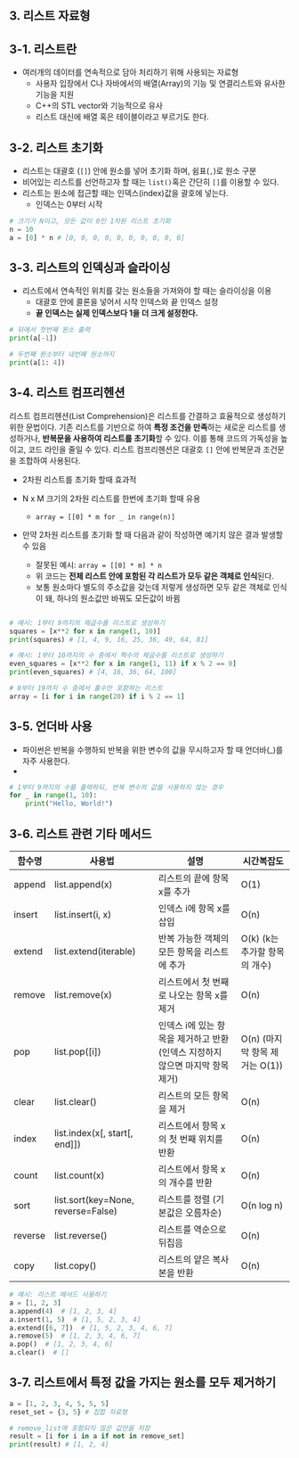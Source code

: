 ## 3. 리스트 자료형

## 3-1. 리스트란

- 여러개의 데이터를 연속적으로 담아 처리하기 위해 사용되는 자료형
    - 사용자 입장에서 C나 자바에서의 배열(Array)의 기능 및 연결리스트와 유사한 기능을 지원
    - C++의 STL vector와 기능적으로 유사
    - 리스트 대신에 배열 혹은 테이블이라고 부르기도 한다.

## 3-2. 리스트 초기화

- 리스트는 대괄호 (`[]`) 안에 원소를 넣어 초기화 하며, 쉼표(`,`)로 원소 구분
- 비어있는 리스트를 선언하고자 할 때는 `list()`혹은 간단히 `[]`를 이용할 수 있다.
- 리스트는 원소에 접근할 때는 인덱스(index)값을 괄호에 넣는다.
    - 인덱스는 0부터 시작

```python
# 크기가 N이고, 모든 값이 0인 1차원 리스트 초기화
n = 10
a = [0] * n # [0, 0, 0, 0, 0, 0, 0, 0, 0, 0]
```

## 3-3. 리스트의 인덱싱과 슬라이싱

- 리스트에서 연속적인 위치를 갖는 원소들을 가져와야 할 때는 슬라이싱을 이용
    - 대괄호 안에 콜론을 넣어서 시작 인덱스와 끝 인덱스 설정
    - **끝 인덱스는 실제 인덱스보다 1을 더 크게 설정한다.**

```python
# 뒤에서 첫번째 원소 출력
print(a[-1]) 

# 두번째 원소부터 네번째 원소까지 
print(a[1: 4])
```

## 3-4. 리스트 컴프리헨션

리스트 컴프리헨션(List Comprehension)은 리스트를 간결하고 효율적으로 생성하기 위한 문법이다. 기존 리스트를 기반으로 하여 **특정 조건을 만족**하는 새로운 리스트를 생성하거나, **반복문을 사용하여 리스트를 초기화**할 수 있다. 이를 통해 코드의 가독성을 높이고, 코드 라인을 줄일 수 있다. 리스트 컴프리헨션은 대괄호 `[]` 안에 반복문과 조건문을 조합하여 사용된다.

- 2차원 리스트를 초기화 할때 효과적
- N x M 크기의 2차원 리스트를 한번에 초기화 할때 유용
    - `array = [[0] * m for _ in range(n)]`
- 만약 2차원 리스트를 초기화 할 때 다음과 같이 작성하면 예기치 않은 결과 발생할 수 있음
    - 잘못된 예시: `array = [[0] * m] * n`
    - 위 코드는 **전체 리스트 안에 포함된 각 리스트가 모두 같은 객체로 인식**된다.
    - 보통 원소마다 별도의 주소값을 갖는데 저렇게 생성하면 모두 같은 객체로 인식이 돼, 하나의 원소값만 바꿔도 모든값이 바뀜
    
    ```python
    
    ```
    

```python
# 예시: 1부터 9까지의 제곱수를 리스트로 생성하기
squares = [x**2 for x in range(1, 10)]
print(squares) # [1, 4, 9, 16, 25, 36, 49, 64, 81]
```

```python
# 예시: 1부터 10까지의 수 중에서 짝수의 제곱수를 리스트로 생성하기
even_squares = [x**2 for x in range(1, 11) if x % 2 == 0]
print(even_squares) # [4, 16, 36, 64, 100]

# 0부터 19까지 수 중에서 홀수만 포함하는 리스트
array = [i for i in range(20) if i % 2 == 1]
```

## 3-5. 언더바 사용

- 파이썬은 반복을 수행하되 반복을 위한 변수의 값을 무시하고자 할 때 언더바(_)를 자주 사용한다.
- 

```python
# 1부터 9까지의 수를 출력하되, 반복 변수의 값을 사용하지 않는 경우
for _ in range(1, 10):
    print("Hello, World!")
```

## 3-6. 리스트 관련 기타 메서드

| 함수명 | 사용법 | 설명 | 시간복잡도 |
| --- | --- | --- | --- |
| append | list.append(x) | 리스트의 끝에 항목 x를 추가 | O(1) |
| insert | list.insert(i, x) | 인덱스 i에 항목 x를 삽입 | O(n) |
| extend | list.extend(iterable) | 반복 가능한 객체의 모든 항목을 리스트에 추가 | O(k) (k는 추가할 항목의 개수) |
| remove | list.remove(x) | 리스트에서 첫 번째로 나오는 항목 x를 제거 | O(n) |
| pop | list.pop([i]) | 인덱스 i에 있는 항목을 제거하고 반환 (인덱스 지정하지 않으면 마지막 항목 제거) | O(n) (마지막 항목 제거는 O(1)) |
| clear | list.clear() | 리스트의 모든 항목을 제거 | O(n) |
| index | list.index(x[, start[, end]]) | 리스트에서 항목 x의 첫 번째 위치를 반환 | O(n) |
| count | list.count(x) | 리스트에서 항목 x의 개수를 반환 | O(n) |
| sort | list.sort(key=None, reverse=False) | 리스트를 정렬 (기본값은 오름차순) | O(n log n) |
| reverse | list.reverse() | 리스트를 역순으로 뒤집음 | O(n) |
| copy | list.copy() | 리스트의 얕은 복사본을 반환 | O(n) |

```python
# 예시: 리스트 메서드 사용하기
a = [1, 2, 3]
a.append(4)  # [1, 2, 3, 4]
a.insert(1, 5)  # [1, 5, 2, 3, 4]
a.extend([6, 7])  # [1, 5, 2, 3, 4, 6, 7]
a.remove(5)  # [1, 2, 3, 4, 6, 7]
a.pop()  # [1, 2, 3, 4, 6]
a.clear()  # []
```

## 3-7. 리스트에서 특정 값을 가지는 원소를 모두 제거하기

```python
a = [1, 2, 3, 4, 5, 5, 5]
reset_set = {3, 5} # 집합 자료형

# remove_list에 포함되지 않은 값만을 저장
result = [i for i in a if not in remove_set]
print(result) # [1, 2, 4]
```